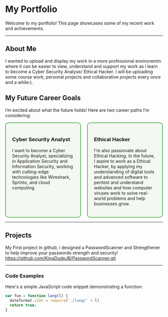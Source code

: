 # My Portfolio

Welcome to my portfolio! This page showcases some of my recent work and achievements. 

---

## About Me

I wanted to upload and display my work in a more professional environemtn where it can be easier to view, understand and support my work as i learn to become a Cyber Security Analyse/ Ethical Hacker. I will be uploading some course work, personal projects and collaborative projects every once and a while:).

## My Future Career Goals

I’m excited about what the future holds! Here are two career paths I’m considering:

<div style="display: flex; justify-content: space-between; gap: 20px;">
  <div style="flex: 1; border: 2px solid #4CAF50; border-radius: 10px; padding: 20px; background-color: #f4f8f3;">
    <h3>Cyber Security Analyst</h3>
    <p>I want to become a Cyber Security Analyst, specializing in Application Security and Information Security, working with cutting-edge technologies like Wireshark, Sprinto, and cloud computing.</p>
  </div>
  
  <div style="flex: 1; border: 2px solid #4CAF50; border-radius: 10px; padding: 20px; background-color: #f4f8f3;">
    <h3>Ethical Hacker</h3>
    <p>I'm also passionate about Ethical Hacking. In the future, I aspire to work as a Ethical Hacker, by applying my understanding of digital tools and advanced software to pentest and understand websites and how computer viruses work to solve real-world problems and help businesses grow.</p>
  </div>
</div>

---

## Projects

My First project in github, i designed a PasswordScanner and Strengthener to help improve your passwords strength and security!
https://github.com/KingDudeJB/PasswordScanner.git

---

### Code Examples

Here's a simple JavaScript code snippet demonstrating a function:

```javascript
var fun = function lang(l) {
  dateformat.i18n = require('./lang/' + l)
  return true;
}
